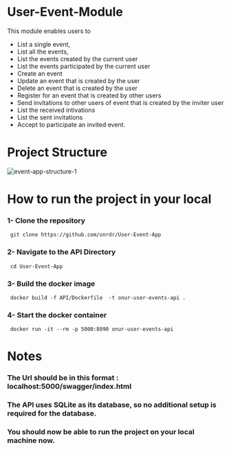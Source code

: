 # User-Event-Module 
This module enables users to 
  - List a single event, 
  - List all the events, 
  - List the events created by the current user
  - List the events participated by the current user
  - Create an event 
  - Update an event that is created by the user
  - Delete an event that is created by the user
  - Register for an event that is created by other users
  - Send invitations to other users of event that is created by the inviter user
  - List the received intivations 
  - List the sent invitations
  - Accept to participate an invited event.

# Project Structure
  ![event-app-structure-1](https://user-images.githubusercontent.com/106915107/228821415-7b3820ec-3d6c-4662-b60d-e63f8a6bb07e.png)

# How to run the project in your local  
   

### 1- Clone the repository
```
 git clone https://github.com/onrdr/User-Event-App
```

### 2- Navigate to the API Directory
```
 cd User-Event-App 
```

### 3- Build the docker image
```
 docker build -f API/Dockerfile  -t onur-user-events-api .
```

### 4- Start the docker container
```
 docker run -it --rm -p 5000:8090 onur-user-events-api
```

# Notes
### The Url should be in this format : localhost:5000/swagger/index.html

### The API uses SQLite as its database, so no additional setup is required for the database.

### You should now be able to run the project on your local machine now.  

 
 
